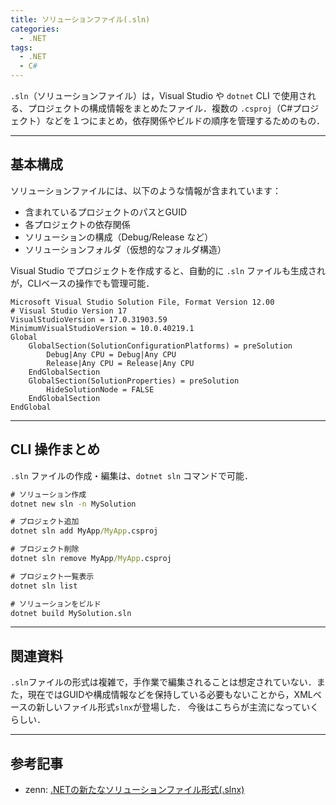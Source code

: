 ```yaml
---
title: ソリューションファイル(.sln)
categories: 
  - .NET
tags:
  - .NET
  - C#
---
```



`.sln`（ソリューションファイル）は，Visual Studio や `dotnet` CLI で使用される、プロジェクトの構成情報をまとめたファイル．複数の `.csproj`（C#プロジェクト）などを１つにまとめ，依存関係やビルドの順序を管理するためのもの．

---
## 基本構成

ソリューションファイルには、以下のような情報が含まれています：

- 含まれているプロジェクトのパスとGUID
- 各プロジェクトの依存関係
- ソリューションの構成（Debug/Release など）
- ソリューションフォルダ（仮想的なフォルダ構造）

Visual Studio でプロジェクトを作成すると、自動的に `.sln` ファイルも生成されが，CLIベースの操作でも管理可能．


```sln
Microsoft Visual Studio Solution File, Format Version 12.00
# Visual Studio Version 17
VisualStudioVersion = 17.0.31903.59
MinimumVisualStudioVersion = 10.0.40219.1
Global
	GlobalSection(SolutionConfigurationPlatforms) = preSolution
		Debug|Any CPU = Debug|Any CPU
		Release|Any CPU = Release|Any CPU
	EndGlobalSection
	GlobalSection(SolutionProperties) = preSolution
		HideSolutionNode = FALSE
	EndGlobalSection
EndGlobal
```


---
## CLI 操作まとめ
`.sln` ファイルの作成・編集は、`dotnet sln` コマンドで可能．

```cmd
# ソリューション作成
dotnet new sln -n MySolution

# プロジェクト追加
dotnet sln add MyApp/MyApp.csproj

# プロジェクト削除
dotnet sln remove MyApp/MyApp.csproj

# プロジェクト一覧表示
dotnet sln list

# ソリューションをビルド
dotnet build MySolution.sln
```


---
## 関連資料

`.sln`ファイルの形式は複雑で，手作業で編集されることは想定されていない．また，現在ではGUIDや構成情報などを保持している必要もないことから，XMLベースの新しいファイル形式`slnx`が登場した．
今後はこちらが主流になっていくらしい．


---
## 参考記事
- zenn: [.NETの新たなソリューションファイル形式(.slnx)](https://zenn.dev/nuskey/articles/e07f70b62105d5)


<!-- Link -->
[ソリューションの概要]: https://learn.microsoft.com/ja-jp/visualstudio/extensibility/internals/solutions-overview?view=vs-2022
[ソリューションファイル]: https://learn.microsoft.com/ja-jp/visualstudio/extensibility/internals/solution-dot-sln-file?view=vs-2022
